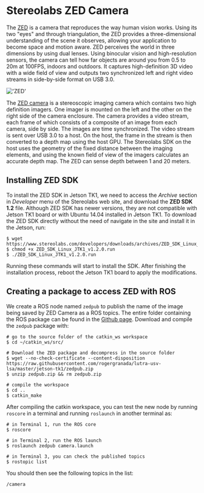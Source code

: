 # Stereolabs ZED Camera

The [ZED](https://www.stereolabs.com/documentation/overview/getting-started/introduction.html) is a camera that reproduces the way human vision works. Using its two "eyes" and through triangulation, the ZED provides a three-dimensional understanding of the scene it observes, allowing your application to become space and motion aware. ZED perceives the world in three dimensions by using dual lenses. Using binocular vision and high-resolution sensors, the camera can tell how far objects are around you from 0.5 to 20m at 100FPS, indoors and outdoors. It captures high-definition 3D video with a wide field of view and outputs two synchronized left and right video streams in side-by-side format on USB 3.0. 

!['ZED'](https://platypus-boats.readthedocs.io/en/latest/_images/zed.jpg)

The [ZED camera](http://www.jetsonhacks.com/2016/02/03/stereolabs-zed-camera/) is a stereoscopic imaging camera which contains two high definition imagers. One imager is mounted on the left and the other on the right side of the camera enclosure. The camera provides a video stream, each frame of which consists of a composite of an image from each camera, side by side. The images are time synchronized. The video stream is sent over USB 3.0 to a host. On the host, the frame in the stream is then converted to a depth map using the host GPU. The Stereolabs SDK on the host uses the geometry of the fixed distance between the imaging elements, and using the known field of view of the imagers calculates an accurate depth map. The ZED can sense depth between 1 and 20 meters.

## Installing ZED SDK

To install the ZED SDK in Jetson TK1, we need to access the *Archive* section in *Developer* menu of the Stereolabs web site, and download the **ZED SDK 1.2** file. Although ZED SDK has newer versions, they are not compatible with Jetson TK1 board or with Ubuntu 14.04 installed in Jetson TK1. To download the ZED SDK directly without the need of navigate in the site and install it in the Jetson, run:

```
$ wget https://www.stereolabs.com/developers/downloads/archives/ZED_SDK_Linux_JTK1_v1.2.0.run
$ chmod +x ZED_SDK_Linux_JTK1_v1.2.0.run
$ ./ZED_SDK_Linux_JTK1_v1.2.0.run
```

Running these commands will start to install the SDK. After finishing the installation process, reboot the Jetson TK1 board to apply the modifications.


Creating a package to access ZED with ROS
------------------------------------------

We create a ROS node named ``zedpub`` to publish the name of the image being saved by ZED Camera as a ROS topics. The entire folder containing the ROS package can be found in the [Github page](https://github.com/rogergranada/lutra-usv-lsa/blob/master/jetson-tk1/zedpub.zip?raw=true). Download and compile the ``zedpub`` package with:

```
# go to the source folder of the catkin_ws workspace
$ cd ~/catkin_ws/src/

# Download the ZED package and decompress in the source folder
$ wget --no-check-certificate --content-disposition https://raw.githubusercontent.com/rogergranada/lutra-usv-lsa/master/jetson-tk1/zedpub.zip
$ unzip zedpub.zip && rm zedpub.zip

# compile the workspace
$ cd ..
$ catkin_make
```

After compiling the catkin workspace, you can test the new node by running ``roscore`` in a terminal and running ``roslaunch`` in another terminal as:

```
# in Terminal 1, run the ROS core
$ roscore

# in Terminal 2, run the ROS launch
$ roslaunch zedpub camera.launch

# in Terminal 3, you can check the published topics
$ rostopic list
``` 

You should then see the following topics in the list:

```
/camera
```
